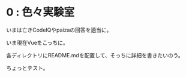 # 0 : 色々実験室

いまは亡きCodeIQやpaizaの回答を適当に。

いま現在Vueをこっちに。

各ディレクトリにREADME.mdを配置して、そっちに詳細を書きたいのう。

ちょっとテスト。